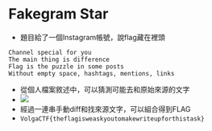# Fakegram Star

- 題目給了一個Instagram帳號，說flag藏在裡頭

```
Channel special for you
The main thing is difference
Flag is the puzzle in some posts
Without empty space, hashtags, mentions, links
```

- 從個人檔案敘述中，可以猜測可能去和原始來源的文字
- ![](https://github.com/w181496/CTF/blob/master/volgactf2019_quals/Fakegram_star/diff.png)
- 經過一連串手動diff和找來源文字，可以組合得到FLAG
- `VolgaCTF{theflagisweaskyoutomakewriteupforthistask}`

